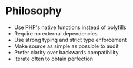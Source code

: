 # Philosophy
- Use PHP's native functions instead of polyfills
- Require no external dependencies
- Use strong typing and strict type enforcement
- Make source as simple as possible to audit
- Prefer clarity over backwards compatibility
- Iterate often to obtain perfection